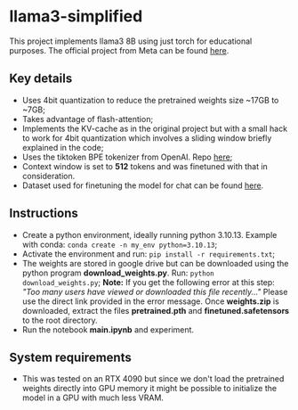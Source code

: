 # llama3-simplified

This project implements llama3 8B using just torch for educational purposes. The official project from Meta can be found [here](https://github.com/meta-llama/llama3).

## Key details
- Uses 4bit quantization to reduce the pretrained weights size ~17GB to ~7GB;
- Takes advantage of flash-attention;
- Implements the KV-cache as in the original project but with a small hack to work for 4bit quantization which involves a sliding window briefly explained in the code;
- Uses the tiktoken BPE tokenizer from OpenAI. Repo [here](https://github.com/openai/tiktoken);
- Context window is set to **512** tokens and was finetuned with that in consideration.
- Dataset used for finetuning the model for chat can be found [here](https://huggingface.co/datasets/lmsys/lmsys-chat-1m).

## Instructions
- Create a python environment, ideally running python 3.10.13. Example with conda: `conda create -n my_env python=3.10.13`;
- Activate the environment and run: `pip install -r requirements.txt`;
- The weights are stored in google drive but can be downloaded using the python program **download_weights.py**. Run: `python download_weights.py`; **Note:** If you get the following error at this step: *"Too many users have viewed or downloaded this file recently..."* Please use the direct link provided in the error message. Once **weights.zip** is downloaded, extract the files **pretrained.pth** and **finetuned.safetensors** to the root directory.
- Run the notebook **main.ipynb** and experiment.

## System requirements
- This was tested on an RTX 4090 but since we don't load the pretrained weights directly into GPU memory it might be possible to initialize the model in a GPU with much less VRAM.